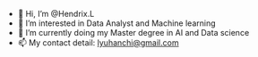 - 👋 Hi, I’m @Hendrix.L
- 👀 I’m interested in Data Analyst and Machine learning
- 🌱 I’m currently doing my Master degree in AI and Data science
- 📫 My contact detail: lyuhanchi@gmail.com

<!---
HendrixLyu/HendrixLyu is a ✨ special ✨ repository because its `README.md` (this file) appears on your GitHub profile.
You can click the Preview link to take a look at your changes.
--->
